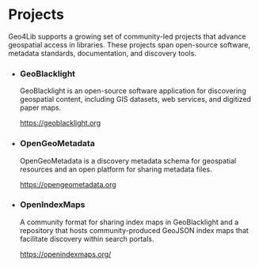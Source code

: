 # Projects 

Geo4Lib supports a growing set of community-led projects that advance geospatial access in libraries. These projects span open-source software, metadata standards, documentation, and discovery tools.


<div class="grid cards" markdown>

- ### GeoBlacklight 
	  
	GeoBlacklight is an open-source software application for discovering geospatial content, including GIS datasets, web services, and digitized paper maps.

	https://geoblacklight.org


- ### OpenGeoMetadata
	  
	OpenGeoMetadata is a discovery metadata schema for geospatial resources and an open platform for sharing metadata files.
	  
	https://opengeometadata.org


- ### OpenIndexMaps
	  
	A community format for sharing index maps in GeoBlacklight and a repository that hosts community-produced GeoJSON index maps that facilitate discovery within search portals.
	  
	https://openindexmaps.org/

  
</div>